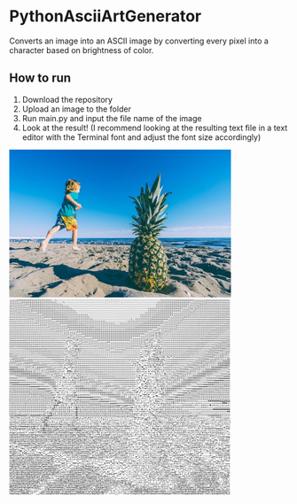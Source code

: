 # PythonAsciiArtGenerator
Converts an image into an ASCII image by converting every pixel into a character based on brightness of color.
## How to run
1. Download the repository
2. Upload an image to the folder
3. Run main.py and input the file name of the image
4. Look at the result! (I recommend looking at the resulting text file in a text editor with the Terminal font and adjust the font size accordingly)
<img src="example-image.jpg" width="400" height="auto">
<img src="intoASCII.jpg" width="400" height="auto">
